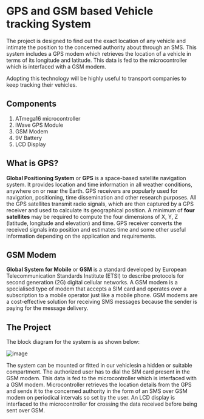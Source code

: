 # GPS and GSM based Vehicle tracking System

The project is designed to find out the exact location of any vehicle and intimate the position to the concerned authority about through an SMS. 
This system includes a GPS modem which retrieves the location of a vehicle in terms of its longitude and latitude. This data is fed to the microcontroller which is interfaced with a GSM modem.

Adopting this technology will be highly useful to transport companies to keep tracking their vehicles.

## Components

1. ATmega16 microcontroller
2. iWave GPS Module
3. GSM Modem
4. 9V Battery
5. LCD Display

## What is GPS?

**Global Positioning System** or **GPS** is a space-based satellite navigation system. It provides location and time information in all weather conditions, anywhere on or near the Earth. GPS receivers are popularly used for navigation, positioning, time dissemination and other research purposes. All the GPS satellites transmit radio signals, which are then captured by a GPS receiver and used to calculate its geographical position. A minimum of **four satellites** may be required to compute the four dimensions of X, Y, Z (latitude, longitude and elevation) and time. GPS receiver converts the received signals into position and estimates time and some other useful information depending on the application and requirements.

## GSM Modem

**Global System for Mobile** or **GSM** is a standard developed by European Telecommunication Standards Institute (ETSI) to describe protocols for second generation (2G) digital cellular networks. A GSM modem is a specialised type of modem that accepts a SIM card and operates over a subscription to a mobile operator just like a mobile phone. GSM modems are a cost-effective solution for receiving SMS messages because the sender is paying for the message delivery.  

## The Project

The block diagram for the system is as shown below:

![image](https://user-images.githubusercontent.com/85028192/121785273-803f3d00-cbd6-11eb-8bc7-8b0088077235.png)

The system can be mounted or fitted in our vehiclesin a hidden or suitable compartment. The authorized user has to dial the SIM card present in the GSM modem. This data is fed to the microcontroller which is interfaced with a GSM modem. Microcontroller retrieves the location details from the GPS and sends it to the concerned authority in the form of an SMS over GSM modem on periodical intervals so set by the user. An LCD display is interfaced to the microcontroller for crossing the data received before being sent over GSM.

